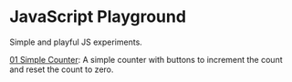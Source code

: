 # JavaScript Playground

Simple and playful JS experiments.

[01 Simple Counter](https://github.com/zrottman/js_playground/tree/main/01_simple-counter): A simple counter with buttons to increment the count and reset the count to zero.
